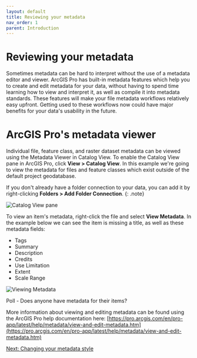 ```yaml
---
layout: default
title: Reviewing your metadata
nav_order: 1
parent: Introduction
---
```


# Reviewing your metadata

Sometimes metadata can be hard to interpret without the use of a metadata editor and viewer. ArcGIS Pro has built-in metadata features which help you to create and edit metadata for your data, without having to spend time learning how to view and interpret it, as well as compile it into metadata standards. These features will make your file metadata workflows relatively easy upfront. Getting used to these workflows now could have major benefits for your data's usability in the future.

# ArcGIS Pro's metadata viewer

Individual file, feature class, and raster dataset metadata can be viewed using the Metadata Viewer in Catalog View. To enable the Catalog View pane in ArcGIS Pro, click **View > Catalog View**. In this example we're going to view the metadata for files and feature classes which exist outside of the default project geodatabase.

If you don't already have a folder connection to your data, you can add it by right-clicking **Folders > Add Folder Connection**.
{: .note}

![Catalog View pane](catalogpane.png)

To view an item's metadata, right-click the file and select **View Metadata**. In the example below we can see the item is missing a title, as well as these metadata fields:

- Tags
- Summary
- Description
- Credits
- Use Limitation
- Extent
- Scale Range

![Viewing Metadata](viewingmetadata.png)

Poll - Does anyone have metadata for their items?

More information about viewing and editing metadata can be found using the ArcGIS Pro help documentation here: [https://pro.arcgis.com/en/pro-app/latest/help/metadata/view-and-edit-metadata.htm](https://pro.arcgis.com/en/pro-app/latest/help/metadata/view-and-edit-metadata.htm)

[Next: Changing your metadata style](changing-styles.html)
